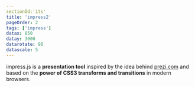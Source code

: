 ```yaml
---
sectionId:'its'
title: 'impress2'
pageOrder: 2
tags: ['impress']
datax: 850
datay: 3000
datarotate: 90
datascale: 5
---
```

impress.js is a **presentation tool**
inspired by the idea behind [prezi.com](http://prezi.com)
and based on the **power of CSS3 transforms and transitions** in modern browsers.
